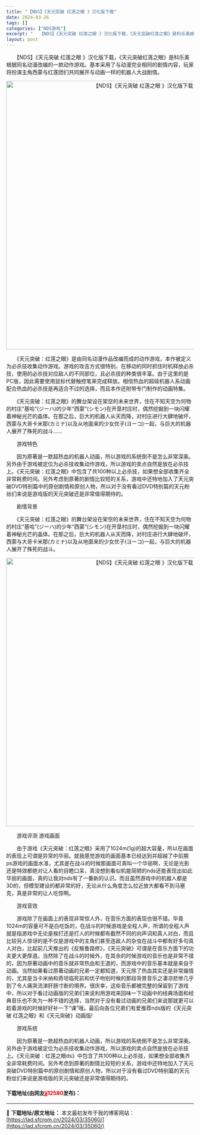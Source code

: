 ```yaml
---
title: "【NDS】《天元突破 红莲之眼 》汉化版下载"
date: 2024-03-26
tags: []
categories: ["NDS游戏"]
excerpt: "　　【NDS】《天元突破 红莲之眼 》汉化版下载，《天元突破红莲之眼》是科乐美根据同名动漫改编的一款动作游戏。基本采用了与动漫完全相同的剧情内容，玩家将扮演主角西蒙与红莲团们共同展开与动画一样的机器人大战剧情。 　　《天元突破：红莲之眼》是由同名动漫作品改编而成的动作游戏，本作被定义为必杀技收集动作&hellip;"
layout: post
---
```


 <p>　　【NDS】《天元突破 红莲之眼 》汉化版下载，《天元突破红莲之眼》是科乐美根据同名动漫改编的一款动作游戏。基本采用了与动漫完全相同的剧情内容，玩家将扮演主角西蒙与红莲团们共同展开与动画一样的机器人大战剧情。</p> <p align="center"><img align="" border="0" src="https://lad.sfcrom.cn/wp-content/uploads/2024/03/20240326_66022d80e9d2c.jpg" width="720" alt="【NDS】《天元突破 红莲之眼 》汉化版下载" /></p> <p>　　《天元突破：红莲之眼》是由同名动漫作品改编而成的动作游戏，本作被定义为必杀技收集动作游戏。游戏的攻击方式很特别，在移动的同时抓住时机释放必杀技，使用的必杀技对应敌人的不同部位，且必杀技的种类很丰富。由于这里的是PC版，因此需要使用鼠标代替触控笔来完成释放。相信热血的超级机器人系动画配合热血的必杀技是再适合不过的选择，而且本作还附带专门制作的动画特集。</p> <p>　　《天元突破：红莲之眼》的舞台架设在架空的未来世界，住在不知天空为何物的村庄&ldquo;基哈&rdquo;(ジーハ)的少年&ldquo;西蒙&rdquo;(シモン)在开垦村庄时，偶然挖掘到一块闪耀着神秘光芒的晶体。在那之后，巨大的机器人从天而降，对村庄进行大肆地破坏，西蒙与大哥卡米那(カミナ)以及从地面来的少女优子(ヨーコ)一起，与巨大的机器人展开了殊死的战斗&hellip;&hellip;</p> <p>　　游戏特色</p> <p>　　因为原著是一款超热血的机器人动画，所以游戏的系统倒不是怎么非常深奥。另外由于游戏被定位为必杀技收集动作游戏，所以游戏的卖点自然是放在必杀技上。《天元突破：红莲之眼》中包含了共100种以上必杀技，如果想全部收集齐全非常耗费时间。另外考虑到原著的剧情比较短的关系，游戏中还特地加入了天元突破DVD特别篇中的原创剧情和原创人物，所以对于没有看过DVD特别篇的天元粉丝们来说是游戏版的天元突破还是非常值得期待的。</p> <p>　　剧情背景</p> <p>　　《天元突破：红莲之眼》的舞台架设在架空的未来世界，住在不知天空为何物的村庄&ldquo;基哈&rdquo;(ジーハ)的少年&ldquo;西蒙&rdquo;(シモン)在开垦村庄时，偶然挖掘到一块闪耀着神秘光芒的晶体。在那之后，巨大的机器人从天而降，对村庄进行大肆地破坏，西蒙与大哥卡米那(カミナ)以及从地面来的少女优子(ヨーコ)一起，与巨大的机器人展开了殊死的战斗。</p> <p align="center"><img align="" border="0" src="https://lad.sfcrom.cn/wp-content/uploads/2024/03/20240326_66022d81618f3.jpg" width="720" alt="【NDS】《天元突破 红莲之眼 》汉化版下载" /></p> <p>　　游戏评测 游戏画面</p> <p>　　由于游戏《天元突破：红莲之眼》采用了1024m(1g)的超大容量，所以在画面的表现上可谓是异常的华丽。就我感觉游戏的画面基本已经达到并超越了中前期ps游戏的画面水准，尤其是在战斗的时候那画面可真叫一个华丽啊，无论是光影还是特效都绝对让人看的目瞪口呆，真没想到看似机能简陋的nds还能表现出如此华丽的画面，真的让我对nds有了一番新的认识。而且虽然游戏中的机器人都是3D的，但模型建设的都非常的好，无论从什么角度怎么拉近放大都看不到马塞克，真是非常的让人吃惊啊。</p> <p>　　游戏音效</p> <p>　　游戏除了在画面上的表现非常惊人外，在音乐方面的表现也很不错。毕竟1024m的容量可不是白吃饭的，在战斗的时候游戏是全程人声，所谓的全程人声就是指游戏中无论是挨打还是打人的时候都有截然不同的向声词和真人对白，而且比较另人惊讶的是不仅是游戏中的主角们甚至连敌人的杂虫在战斗中都有好多句真人对白，比起前几天推出的《反叛鲁路修》，《天元突破》可谓是在音乐方面下的功夫更大更厚道。当然除了在战斗的时候外，在其余的时候游戏的音乐也是非常不错的，因为原著动画中的音乐就非常热血和王道的，而游戏中的音乐基本就是来自于动画。当然如果看过原著动画的兄弟一定都知道，天元除了热血其实还是非常煽情的，尤其是当卡米纳和奇坦临死前和优子吻别时候的那段背景音乐之凄凉悲惨几乎到了令人痛哭流涕肝肠寸断的境界。很庆幸，这些音乐都被完整的保留到了游戏中，所以对于看过动画版的兄弟们来说利用游戏来回味一下动画中的经典场面和经典音乐也不失为一种不错的选择，当然对于没有看过动画的兄弟们来说那就更可以趁着游戏的时候好好补一下&ldquo;课&rdquo;哦。最后向各位兄弟们有爱推荐nds版的《天元突破 红莲之眼》和《天元突破》动画版!</p> <p>　　游戏系统</p> <p>　　因为原著是一款超热血的机器人动画，所以游戏的系统倒不是怎么非常深奥。另外由于游戏被定位为必杀技收集动作游戏，所以游戏的卖点自然是放在必杀技上。《天元突破：红莲之眼ds》中包含了共100种以上必杀技，如果想全部收集齐全非常耗费时间。另外考虑到原著的剧情比较短的关系，游戏中还特地加入了天元突破DVD特别篇中的原创剧情和原创人物，所以对于没有看过DVD特别篇的天元粉丝们来说是游戏版的天元突破还是非常值得期待的。</p> <p><h4>下载地址(由网友<font color="red">jj12580</font>发布)：</h4></p> 

---
📖 **下载地址/原文地址：** 本文最初发布于我的博客网站：[https://lad.sfcrom.cn/2024/03/35060/](https://lad.sfcrom.cn/2024/03/35060/)
